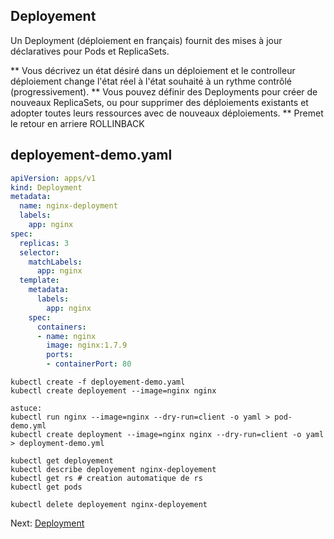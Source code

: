 ## Deployement
Un Deployment (déploiement en français) fournit des mises à jour déclaratives pour Pods et ReplicaSets.

** Vous décrivez un état désiré dans un déploiement et le controlleur déploiement change l'état réel à l'état souhaité à un rythme contrôlé (progressivement). 
** Vous pouvez définir des Deployments pour créer de nouveaux ReplicaSets, ou pour supprimer des déploiements existants et adopter toutes leurs ressources avec de nouveaux déploiements.
** Premet le retour en arriere ROLLINBACK

## deployement-demo.yaml

```yaml
apiVersion: apps/v1
kind: Deployment
metadata:
  name: nginx-deployment
  labels:
    app: nginx
spec:
  replicas: 3
  selector:
    matchLabels:
      app: nginx
  template:
    metadata:
      labels:
        app: nginx
    spec:
      containers:
      - name: nginx
        image: nginx:1.7.9
        ports:
        - containerPort: 80
```

```
kubectl create -f deployement-demo.yaml
kubectl create deployement --image=nginx nginx

astuce:
kubectl run nginx --image=nginx --dry-run=client -o yaml > pod-demo.yml
kubectl create deployment --image=nginx nginx --dry-run=client -o yaml > deployment-demo.yml

```

```
kubectl get deployement
kubectl describe deployement nginx-deployement
kubectl get rs # creation automatique de rs
kubectl get pods
```

```
kubectl delete deployement nginx-deployement
```

Next: [Deployment](../objects/namespace.md)
